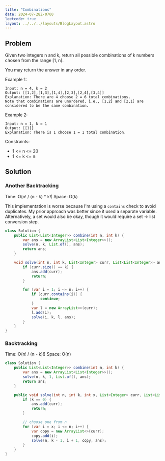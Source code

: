 ```yaml
---
title: "Combinations"
date: 2024-07-28Z-0700
leetcode: true
layout: ../../../layouts/BlogLayout.astro
---
```


## Problem

Given two integers n and k, return all possible combinations of k numbers chosen from the range [1, n].

You may return the answer in any order.

Example 1:

```text
Input: n = 4, k = 2
Output: [[1,2],[1,3],[1,4],[2,3],[2,4],[3,4]]
Explanation: There are 4 choose 2 = 6 total combinations.
Note that combinations are unordered, i.e., [1,2] and [2,1] are considered to be the same combination.
```

Example 2:

```text
Input: n = 1, k = 1
Output: [[1]]
Explanation: There is 1 choose 1 = 1 total combination.
```

Constraints:

- 1 <= n <= 20
- 1 <= k <= n

## Solution

### Another Backtracking

Time: O(n! / (n - k) \* k!)
Space: O(k)

This implementation is worse because I'm using a `contains` check to avoid duplicates. My prior approach was better since it used a separate variable. Alternatively, a set would also be okay, though it would require a set -> list conversion step.

```java
class Solution {
    public List<List<Integer>> combine(int n, int k) {
        var ans = new ArrayList<List<Integer>>();
        solve(n, k, List.of(), ans);
        return ans;
    }

    void solve(int n, int k, List<Integer> curr, List<List<Integer>> ans) {
        if (curr.size() == k) {
            ans.add(curr);
            return;
        }

        for (var i = 1; i <= n; i++) {
            if (curr.contains(i)) {
                continue;
            }
            var l = new ArrayList<>(curr);
            l.add(i);
            solve(i, k, l, ans);
        }
    }
}
```

### Backtracking

Time: O(n! / (n - k)!)
Space: O(n)

```java
class Solution {
    public List<List<Integer>> combine(int n, int k) {
        var ans = new ArrayList<List<Integer>>();
        solve(n, k, 1, List.of(), ans);
        return ans;
    }

    public void solve(int n, int k, int x, List<Integer> curr, List<List<Integer>> ans) {
        if (k == 0) {
            ans.add(curr);
            return;
        }

        // choose one from n
        for (var i = x; i <= n; i++) {
            var copy = new ArrayList<>(curr);
            copy.add(i);
            solve(n, k - 1, i + 1, copy, ans);
        }
    }
}
```
